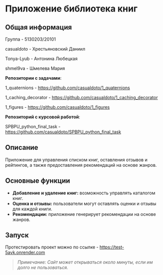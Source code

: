 # Приложение библиотека книг

## Общая информация

Группа - 5130203/20101

casualdoto - Хрестьяновский Даниил

Tonya-Lyub - Антонина Любецкая

shmel9va - Шмелева Мария

**Репозитории с задачами**:

1_quaternions - https://github.com/casualdoto/1_quaternions

1_caching_decorator - https://github.com/casualdoto/1_caching_decorator

1_figures - https://github.com/casualdoto/1_figures

**Репозиторий с курсовой работой**:

SPBPU_python_final_task - https://github.com/casualdoto/SPBPU_python_final_task

## Описание
Приложение для управления списком книг, оставления отзывов и рейтингов, а также предоставления рекомендаций на основе жанров.

## Основные функции
- **Добавление и удаление книг:** возможность управлять каталогом книг.
- **Оценка и отзывы:** пользователи могут оставлять оценки и отзывы для каждой книги.
- **Рекомендации:** приложение генерирует рекомендации на основе жанров.

## Запуск
Протестировать проект можно по ссылке - https://test-5avk.onrender.com
> *Примечание: Сайт может открываться около минуты, если им долго не пользоваться.*

